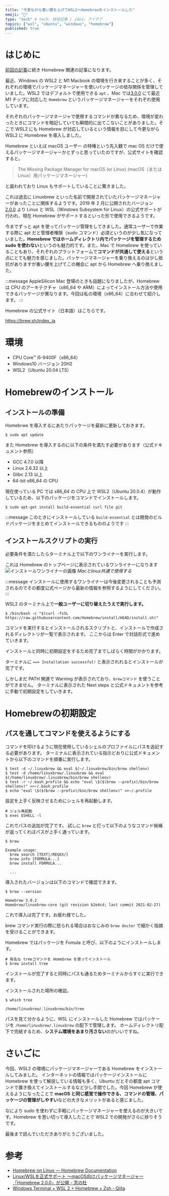 ```yaml
---
title: "今更ながら重い腰を上げてWSL2へHomebrewをインストールした"
emoji: "🧳"
type: "tech" # tech: 技術記事 / idea: アイデア
topics: ["wsl", "ubuntu", "windows", "homebrew"]
published: true
---
```


# はじめに

[前回の記事](https://zenn.dev/ryuu/articles/brew-yarn-warning)に続き Homebrew 関連の記事になります。

最近、Windows の WSL2 と M1 Macbook の環境を行き来することが多く、それぞれの環境でパッケージマネージャーを使いパッケージの依存関係を管理していました。WSL2 ではデフォルトで使用できる `apt` 、Mac では[3.0.0](https://brew.sh/2021/02/05/homebrew-3.0.0/) にて最近 M1 チップに対応した `Homebrew` というパッケージマネージャーをそれぞれ使用しています。

それぞれのパッケージマネージャで使用するコマンドが異なるため、環境が変わったときにコマンドを暗記していても瞬間的に出てこないことがありました。そこで WSL2 にも Homebrew が対応しているという情報を目にして今更ながら WSL2 に Homebrew を導入しました。

Homebrew といえば macOS ユーザー の特権という先入観で mac OS だけで使えるパッケージマネージャーかとずっと思っていたのですが、公式サイトを確認すると。

> The Missing Package Manager for macOS (or Linux)
(macOS（または Linux）用パッケージマネージャー)

と謳われており Linux もサポートしていることに驚きました。

これは過去に Linuxbrew といった名前で開発されていたパッケージマネージャーがあったことに関係するようです。2019 年 2 月に公開されたバージョン [2.0.0](https://brew.sh/2019/02/02/homebrew-2.0.0/) より Linux と WSL（Windows Subsystem for Linux）の公式サポートが行われ、現在 Homebrew がサポートするといった形で使用できるようです。

今までずっと apt を使ってパッケージ管理をしてきました。通常ユーザーで作業する際に apt だと管理者権限（sudo コマンド）必須というのが少し気になっていました。**Homebrew ではホームディレクトリ内でパッケージを管理するため sudo を使わない**というのも魅力的です。また、Mac で Homebrew を使っていることもあり、それぞれのプラットフォームで**コマンドが共通して使える**という点にとても魅力を感じました。パッケージマネージャーを乗り換えるのは少し抵抗がありますが重い腰を上げてこの機会に apt から Homebrew へ乗り換えました。

:::message
AppleSilicon Mac 登場のときも話題になりましたが、Homebrew は CPU のアーキテクチャ（x86_64 や ARM）によってインストール方法や使用できるパッケージが異なります。今回は私の環境（x86_64）に合わせて紹介します。
:::

Homebrew の公式サイト（日本語）はこちらです。

https://brew.sh/index_ja

# 環境

- CPU Core™ i5-9400F（x86_64）
- Windows10 バージョン 20H2
- WSL2（Ubuntu 20.04 LTS）

# Homebrewのインストール

## インストールの準備

Homebrwe を導入するにあたりパッケージを最新に更新しておきます。

```shell
$ sudo apt update
```

また Homebrew を導入するのに以下の条件を満たす必要があります（公式ドキュメント参照）

- GCC 4.7.0 以降
- Linux 2.6.32 以上
- Glibc 2.13 以上
- 64-bit x86_64 の CPU

現在使っている PC では x86_64 の CPU 上で WSL2（Ubuntu 20.0.4）が動作しているため、以下のパッケージをコマンドでインストールします。

```shell
$ sudo apt-get install build-essential curl file git
```

:::message
このときにインストールしている `build-essential` とは開発のビルドパッケージをまとめてインストールできるもののようです
:::

## インストールスクリプトの実行

必要条件を満たしたらターミナル上で以下のワンライナーを実行します。

これは Homebrew のトップページに表示されているワンライナーになります
![インストールワンライナーの画像](https://storage.googleapis.com/zenn-user-upload/pk2evmbol40spx5no4fi85gi4lqn)
*Macとlinux共通で使用する*

:::message
インストールに使用するワンライナーは今後変更されることも予測されるのでその都度公式ページから最新の情報を参照するようにしてください。
:::

WSL2 のターミナル上で**一般ユーザーに切り替えたうえで実行します。**

```shell
$ /bin/bash -c "$(curl -fsSL https://raw.githubusercontent.com/Homebrew/install/HEAD/install.sh)"
```

コマンドを実行するとインストールされるスクリプトと、インストールで作成されるディレクトリが一覧で表示されます。
ここからは Enter で対話形式で進めていきます。

インストールと同時に初期設定をするため完了までしばらく時間がかかります。

ターミナルに `==> Installation successful!` と表示されれるとインストールが完了です。

しかしまだ PATH 関連で Warning が表示されており、`brewコマンド` を使うことができません。
ターミナルに表示された Next steps と公式ドキュメントを参考に手動で初期設定をしていきます。

# Homebrewの初期設定

## パスを通してコマンドを使えるようにする

コマンドを叩けるように現在使用しているシェルのプロファイルにパスを追記する必要があります。
ターミナルに表示されている指示どおりに公式ドキュメントから以下のコマンドを順番に実行します。

```shell
$ test -d ~/.linuxbrew && eval $(~/.linuxbrew/bin/brew shellenv)
$ test -d /home/linuxbrew/.linuxbrew && eval $(/home/linuxbrew/.linuxbrew/bin/brew shellenv)
$ test -r ~/.bash_profile && echo "eval \$($(brew --prefix)/bin/brew shellenv)" >>~/.bash_profile
$ echo "eval \$($(brew --prefix)/bin/brew shellenv)" >>~/.profile
```

設定を上手く反映させるためにシェルを再起動します。

```shell
# シェル再起動
$ exec $SHELL -l
```

これでパスの追加が完了です。
試しに `brew` と打って以下のようなコマンド候補が返ってくればパスが上手く通っています。

```shell
$ brew

Example usage:
  brew search [TEXT|/REGEX/]
  brew info [FORMULA...]
  brew install FORMULA...

  ...
```

導入されたバージョンは以下のコマンドで確認できます。

```shell
$ brew --version

Homebrew 3.0.2
Homebrew/linuxbrew-core (git revision b2e4cd; last commit 2021-02-27)
```

これで導入は完了です。お疲れ様でした。

brew コマンド実行の際に怒られる場合はおなじみの `brew doctor` で細かく指摘を受けることができます。

Homebrew ではパッケージを Fomula と呼び、以下のようにインストールします。

```shell
# 有名な treeコマンドを Homebrew を使ってインストール
$ brew install tree
```
インストールが完了すると同時にパスも通るためターミナルからすぐに実行できます。

インストールされた場所の確認。

```shell
$ which tree

/home/linuxbrew/.linuxbrew/bin/tree
```

パスを見て分かるように、WSL にインストールした Homebrew ではパッケージを `/home/linuxbrew/.linuxbrew` の配下で管理します。
ホームディレクトリ配下で完結するため、**システム環境をあまり汚さない**のがいいですね。

# さいごに

今回、WSL2 の環境にパッケージマネージャーである Homebrew をインストールしてみました。
インターネットの情報ではパッケージインストールに Homebrew を使って解説している情報も多く、Ubuntu だとその都度 apt コマンドで置き換えてインストールするなど少し手間でした。今回 Homebrew が使えるようになったことで **macOS と同じ感覚で操作できる、コマンドの管理、パッケージの管理がしやすい**などの大きなメリットがあると感じました。

なにより sudo を使わずに手軽にパッケージマネージャーを使えるのが大きいです。Homebrew を思い切って導入したことで WSL2 での開発がさらに捗りそうです。

最後まで読んでいただきありがとうございました。

# 参考

- [Homebrew on Linux — Homebrew Documentation](https://docs.brew.sh/Homebrew-on-Linux)
- [Linux/WSLを正式サポート ～macOS向けパッケージマネージャー「Homebrew 2.0.0」が公開 - 窓の杜](https://forest.watch.impress.co.jp/docs/news/1167988.html)
- [Windows Terminal + WSL 2 + Homebrew + Zsh - Qiita](https://qiita.com/okayurisotto/items/36f6f9df499a74e62bff)